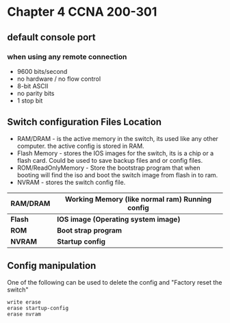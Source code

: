 # Chapter 4 CCNA 200-301

## default console port

###  when using any remote connection

- 9600 bits/second
- no hardware  / no flow control
- 8-bit ASCII
- no parity bits
- 1 stop bit

##  Switch  configuration Files Location

- RAM/DRAM -  is the active memory in the switch, its used like any  other computer. the active config is stored in RAM.
- Flash Memory - stores the IOS images for the switch, its is a chip or a flash card. Could be used to save backup files and or config files.
- ROM/ReadOnlyMemory - Store the bootstrap program that when booting will find the iso and boot the switch image from flash in to ram.
- NVRAM - stores the switch config file.

| **RAM/DRAM** | **Working Memory (like normal ram)** Running config |
| ------------ | --------------------------------------------------- |
| **Flash**    | **IOS image** **(Operating system image)**          |
| **ROM**      | **Boot strap program**                              |
| **NVRAM**    | **Startup config**                                  |

## Config manipulation

One of the following can be used to delete the config and "Factory reset the switch"

```
write erase
erase startup-config
erase nvram
```

